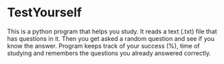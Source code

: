 # TestYourself
This is a python program that helps you study.
It reads a text (.txt) file that has questions in it. Then you get asked a random question and see if you know the answer.
Program keeps track of your success (%), time of studying and remembers the questions you already answered correctly.
